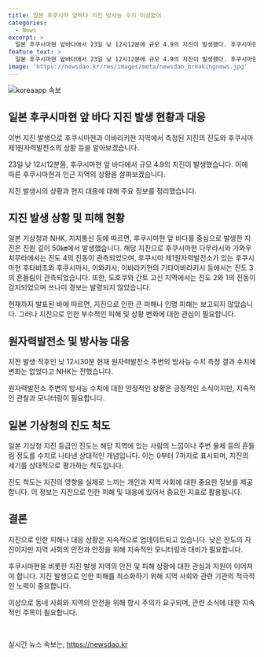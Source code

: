 ```yaml
---
title: 일본 후쿠시마 앞바다 지진 방사능 수치 이상없어
categories:
  - News
excerpt: >
  일본 후쿠시마현 앞바다에서 23일 낮 12시12분에 규모 4.9의 지진이 발생했다. 후쿠시마현 다무라시와 가와우치무라에서는 진도 4의 진동이 관측되었고, 후쿠시마 제1원자력발전소 주변의 방사능 수치는 변화가 없었다고 NHK가 전했다. 일본 기상청은 쓰나미 경보를 발령하지 않았으며, 지진 등급은 상대적 개념으로 0부터 7까지로 표시된다.
feature_text: >
  일본 후쿠시마현 앞바다에서 23일 낮 12시12분에 규모 4.9의 지진이 발생했다. 후쿠시마현 다무라시와 가와우치무라에서는 진도 4의 진동이 관측되었고, 후쿠시마 제1원자력발전소 주변의 방사능 수치는 변화가 없었다고 NHK가 전했다. 일본 기상청은 쓰나미 경보를 발령하지 않았으며, 지진 등급은 상대적 개념으로 0부터 7까지로 표시된다.
image: 'https://newsdao.kr/res/images/meta/newsdao_breakingnews.jpg'
---
```


<p><img src="https://newsdao.kr/res/images/meta/newsdao_breakingnews.jpg" alt="koreaapp 속보" /></p>

<h2 data-ke-size="size26">일본 후쿠시마현 앞 바다 지진 발생 현황과 대응</h2>

<p>이번 지진 발생으로 후쿠시마현과 이바라키현 지역에서 측정된 지진의 진도와 후쿠시마 제1원자력발전소의 상황 등을 알아보겠습니다.</p>

<p data-ke-size="size16">23일 낮 12시12분쯤, 후쿠시마현 앞 바다에서 규모 4.9의 지진이 발생했습니다. 이에 따른 후쿠시마현과 인근 지역의 상황을 살펴보겠습니다.</p>

<p data-ke-size="size16">지진 발생시의 상황과 현지 대응에 대해 주요 정보를 정리했습니다.</p>

<h2 data-ke-size="size26">지진 발생 상황 및 피해 현황</h2>

<p>일본 기상청과 NHK, 지지통신 등에 따르면, 후쿠시마현 앞 바다를 중심으로 발생한 지진은 진원 깊이 50㎞에서 발생했습니다. 해당 지진으로 후쿠시마현 다무라시와 가와우치무라에서는 진도 4의 진동이 관측되었으며, 후쿠시마 제1원자력발전소가 있는 후쿠시마현 후타바초와 후쿠시마시, 이와키시, 이바라키현의 기타이바라키시 등에서는 진도 3의 흔들림이 관측되었습니다. 또한, 도호쿠와 간토 고신 지역에서는 진도 2와 1의 진동이 감지되었으며 쓰나미 경보는 발령되지 않았습니다.</p>

<p data-ke-size="size16">현재까지 발표된 바에 따르면, 지진으로 인한 큰 피해나 인명 피해는 보고되지 않았습니다. 그러나 지진으로 인한 부수적인 피해 및 상황 변화에 대한 관심이 필요합니다.</p>

<h2 data-ke-size="size26">원자력발전소 및 방사능 대응</h2>

<p>지진 발생 직후인 낮 12시30분 현재 원자력발전소 주변의 방사능 수치 측정 결과 수치에 변화는 없었다고 NHK는 전했습니다.</p>

<p data-ke-size="size16">원자력발전소 주변의 방사능 수치에 대한 안정적인 상황은 긍정적인 소식이지만, 지속적인 관찰과 모니터링이 필요합니다.</p>

<h2 data-ke-size="size26">일본 기상청의 진도 척도</h2>

<p>일본 기상청 지진 등급인 진도는 해당 지역에 있는 사람의 느낌이나 주변 물체 등의 흔들림 정도를 수치로 나타낸 상대적인 개념입니다. 이는 0부터 7까지로 표시되며, 지진의 세기를 상대적으로 평가하는 척도입니다.</p>

<p data-ke-size="size16">진도 척도는 지진의 영향을 실제로 느끼는 개인과 지역 사회에 대한 중요한 정보를 제공합니다. 이 정보는 지진으로 인한 피해 및 대응에 있어서 중요한 지표로 활용됩니다.</p>

<h2 data-ke-size="size26">결론</h2>

<p>지진으로 인한 피해나 대응 상황은 지속적으로 업데이트되고 있습니다. 낮은 진도의 지진이지만 지역 사회의 안전과 안정을 위해 지속적인 모니터링과 대비가 필요합니다.</p>

<p>후쿠시마현을 비롯한 지진 발생 지역의 안전 및 피해 상황에 대한 관심과 지원이 이어져야 합니다. 지진 발생으로 인한 피해를 최소화하기 위해 지역 사회와 관련 기관의 적극적인 노력이 중요합니다.</p>

<p>이상으로 동네 사회와 지역의 안전을 위해 항시 주의가 요구되며, 관련 소식에 대한 지속적인 주목이 필요합니다. <p data-ke-size="size16">&nbsp;</p></p>
실시간 뉴스 속보는, <a href="https://newsdao.kr" rel="dofollow">https://newsdao.kr</a>


